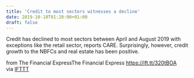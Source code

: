 ```yaml
---
title: 'Credit to most sectors witnesses a decline'
date: 2019-10-10T01:20:00+01:00
draft: false
---
```


Credit has declined to most sectors between April and August 2019 with exceptions like the retail sector, reports CARE. Surprisingly, however, credit growth to the NBFCs and real estate has been positive.  
  
from The Financial ExpressThe Financial Express https://ift.tt/320tBOA  
via [IFTTT](https://ifttt.com/?ref=da&site=blogger)